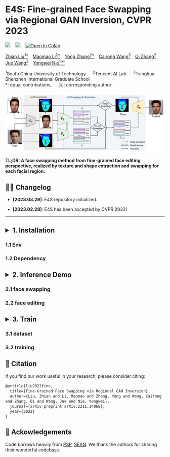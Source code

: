 # E4S: Fine-grained Face Swapping via Regional GAN Inversion, CVPR 2023

<a href='https://arxiv.org/abs/2211.12194'><img src='https://img.shields.io/badge/ArXiv-2211.14758-red'></a> &nbsp;&nbsp;&nbsp;<a href='https://sadtalker.github.io'><img src='https://img.shields.io/badge/Project-Page-Green'></a> &nbsp;&nbsp;&nbsp;[![Open In Colab](https://colab.research.google.com/assets/colab-badge.svg)](#) &nbsp;&nbsp;&nbsp;


<a href="#">Zhian Liu<sup>1*</sup></a>&emsp;<a href="#">Maomao Li<sup>2*</sup></a>&emsp;<a href="https://yzhang2016.github.io/yongnorriszhang.github.io/">Yong Zhang<sup>2*</sup></a>&emsp;<a href="#">Cairong Wang<sup>3</sup></a>&emsp;<a href="https://qzhang-cv.github.io/">Qi Zhang<sup>2</sup></a>&emsp;<a href="https://juewang725.github.io/">Jue Wang<sup>2</sup></a>&emsp;<a href="https://nieyongwei.net/">Yongwei Nie<sup>1✉️</sup></a>

<sup>1</sup>South China University of Technology &emsp;
<sup>2</sup>Tencent AI Lab &emsp;
<sup>3</sup>Tsinghua Shenzhen International Graduate School<br>
*: equal contributions, &emsp; ✉️: corresponding author


![pipeline](./assets/e4s_pipeline.png)

<b>TL;DR: A face swapping method from fine-grained face editing perspective, realized by texture and shape extraction and swapping for each facial region.</b>


## 🧑‍💻 Changelog

  - __[2023.03.29]__: E4S repository initialized.

  - __[2023.02.28]__: E4S has been accepted by CVPR 2023!

___

## <details><summary>1. Installation</summary>

### 1.1 Env

### 1.2 Dependency

</details>


## <details><summary>2. Inference Demo</summary>

### 2.1 face swapping 

### 2.2 face editing 

</details>

## <details><summary>3. Train </summary>

### 3.1 dataset

### 3.2 training

</details>


## 🔗 Citation
If you find our work useful in your research, please consider citing:
```
@article{liu2022fine,
  title={Fine-Grained Face Swapping via Regional GAN Inversion},
  author={Liu, Zhian and Li, Maomao and Zhang, Yong and Wang, Cairong and Zhang, Qi and Wang, Jue and Nie, Yongwei},
  journal={arXiv preprint arXiv:2211.14068},
  year={2022}
}
```


## 🌟 Ackowledgements

Code borrows heavily from [PSP](https://github.com/eladrich/pixel2style2pixel), [SEAN](https://github.com/ZPdesu/SEAN). We thank the authors for sharing their wonderful codebase.

